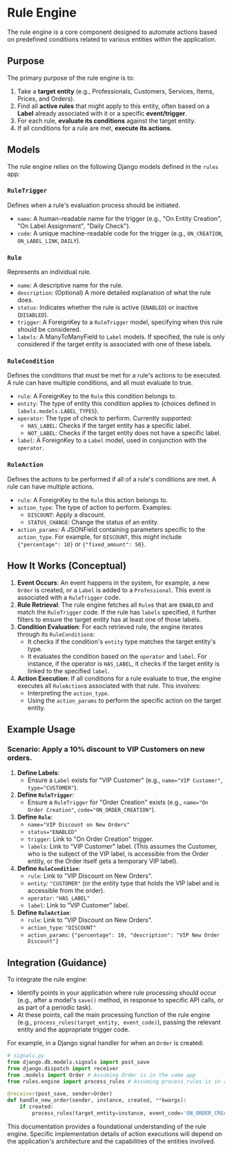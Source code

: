 # Rule Engine

The rule engine is a core component designed to automate actions based on predefined conditions related to various entities within the application.

## Purpose

The primary purpose of the rule engine is to:

1.  Take a **target entity** (e.g., Professionals, Customers, Services, Items, Prices, and Orders).
2.  Find all **active rules** that might apply to this entity, often based on a **Label** already associated with it or a specific **event/trigger**.
3.  For each rule, **evaluate its conditions** against the target entity.
4.  If all conditions for a rule are met, **execute its actions**.

## Models

The rule engine relies on the following Django models defined in the `rules` app:

### `RuleTrigger`

Defines when a rule's evaluation process should be initiated.

-   `name`: A human-readable name for the trigger (e.g., "On Entity Creation", "On Label Assignment", "Daily Check").
-   `code`: A unique machine-readable code for the trigger (e.g., `ON_CREATION`, `ON_LABEL_LINK`, `DAILY`).

### `Rule`

Represents an individual rule.

-   `name`: A descriptive name for the rule.
-   `description`: (Optional) A more detailed explanation of what the rule does.
-   `status`: Indicates whether the rule is active (`ENABLED`) or inactive (`DISABLED`).
-   `trigger`: A ForeignKey to a `RuleTrigger` model, specifying when this rule should be considered.
-   `labels`: A ManyToManyField to `Label` models. If specified, the rule is only considered if the target entity is associated with one of these labels.

### `RuleCondition`

Defines the conditions that must be met for a rule's actions to be executed. A rule can have multiple conditions, and all must evaluate to true.

-   `rule`: A ForeignKey to the `Rule` this condition belongs to.
-   `entity`: The type of entity this condition applies to (choices defined in `labels.models.LABEL_TYPES`).
-   `operator`: The type of check to perform. Currently supported:
    -   `HAS_LABEL`: Checks if the target entity has a specific label.
    -   `NOT_LABEL`: Checks if the target entity does not have a specific label.
-   `label`: A ForeignKey to a `Label` model, used in conjunction with the `operator`.

### `RuleAction`

Defines the actions to be performed if all of a rule's conditions are met. A rule can have multiple actions.

-   `rule`: A ForeignKey to the `Rule` this action belongs to.
-   `action_type`: The type of action to perform. Examples:
    -   `DISCOUNT`: Apply a discount.
    -   `STATUS_CHANGE`: Change the status of an entity.
-   `action_params`: A JSONField containing parameters specific to the `action_type`. For example, for `DISCOUNT`, this might include `{"percentage": 10}` or `{"fixed_amount": 50}`.

## How It Works (Conceptual)

1.  **Event Occurs**: An event happens in the system, for example, a new `Order` is created, or a `Label` is added to a `Professional`. This event is associated with a `RuleTrigger` code.
2.  **Rule Retrieval**: The rule engine fetches all `Rule`s that are `ENABLED` and match the `RuleTrigger` code. If the rule has `labels` specified, it further filters to ensure the target entity has at least one of those labels.
3.  **Condition Evaluation**: For each retrieved rule, the engine iterates through its `RuleCondition`s:
    -   It checks if the condition's `entity` type matches the target entity's type.
    -   It evaluates the condition based on the `operator` and `label`. For instance, if the operator is `HAS_LABEL`, it checks if the target entity is linked to the specified `label`.
4.  **Action Execution**: If all conditions for a rule evaluate to true, the engine executes all `RuleAction`s associated with that rule. This involves:
    -   Interpreting the `action_type`.
    -   Using the `action_params` to perform the specific action on the target entity.

## Example Usage

### Scenario: Apply a 10% discount to VIP Customers on new orders.

1.  **Define Labels**:
    -   Ensure a `Label` exists for "VIP Customer" (e.g., `name="VIP Customer"`, `type="CUSTOMER"`).
2.  **Define `RuleTrigger`**:
    -   Ensure a `RuleTrigger` for "Order Creation" exists (e.g., `name="On Order Creation"`, `code="ON_ORDER_CREATION"`).
3.  **Define `Rule`**:
    -   `name="VIP Discount on New Orders"`
    -   `status="ENABLED"`
    -   `trigger`: Link to "On Order Creation" trigger.
    -   `labels`: Link to "VIP Customer" label. (This assumes the Customer, who is the subject of the VIP label, is accessible from the Order entity, or the Order itself gets a temporary VIP label).
4.  **Define `RuleCondition`**:
    -   `rule`: Link to "VIP Discount on New Orders".
    -   `entity`: `"CUSTOMER"` (or the entity type that holds the VIP label and is accessible from the order).
    -   `operator`: `"HAS_LABEL"`
    -   `label`: Link to "VIP Customer" label.
5.  **Define `RuleAction`**:
    -   `rule`: Link to "VIP Discount on New Orders".
    -   `action_type`: `"DISCOUNT"`
    -   `action_params`: `{"percentage": 10, "description": "VIP New Order Discount"}`

## Integration (Guidance)

To integrate the rule engine:

-   Identify points in your application where rule processing should occur (e.g., after a model's `save()` method, in response to specific API calls, or as part of a periodic task).
-   At these points, call the main processing function of the rule engine (e.g., `process_rules(target_entity, event_code)`), passing the relevant entity and the appropriate trigger code.

For example, in a Django signal handler for when an `Order` is created:

```python
# signals.py
from django.db.models.signals import post_save
from django.dispatch import receiver
from .models import Order # Assuming Order is in the same app
from rules.engine import process_rules # Assuming process_rules is in rules.engine

@receiver(post_save, sender=Order)
def handle_new_order(sender, instance, created, **kwargs):
    if created:
        process_rules(target_entity=instance, event_code='ON_ORDER_CREATION')
```

This documentation provides a foundational understanding of the rule engine. Specific implementation details of action executions will depend on the application's architecture and the capabilities of the entities involved.
